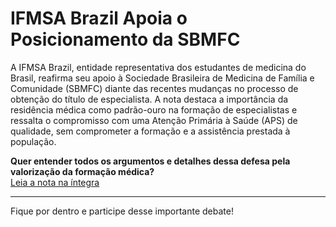 # IFMSA Brazil Apoia o Posicionamento da SBMFC

A IFMSA Brazil, entidade representativa dos estudantes de medicina do Brasil, reafirma seu apoio à Sociedade Brasileira de Medicina de Família e Comunidade (SBMFC) diante das recentes mudanças no processo de obtenção do título de especialista. A nota destaca a importância da residência médica como padrão-ouro na formação de especialistas e ressalta o compromisso com uma Atenção Primária à Saúde (APS) de qualidade, sem comprometer a formação e a assistência prestada à população.

**Quer entender todos os argumentos e detalhes dessa defesa pela valorização da formação médica?**  
[Leia a nota na íntegra](https://drive.google.com/file/d/1T7yxzgNIpCU9xn7TWNPwEw_MEboj-93a/view?usp=drive_link)

---

Fique por dentro e participe desse importante debate!